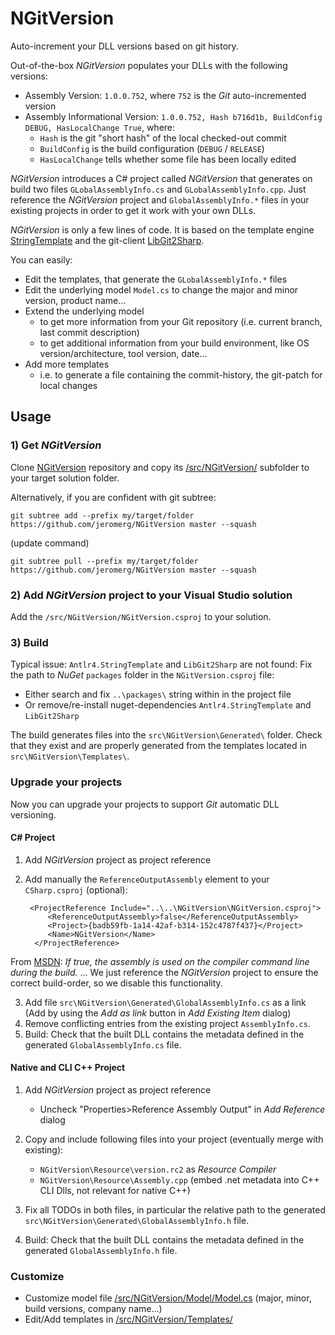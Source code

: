 NGitVersion
===========

Auto-increment your DLL versions based on git history.

Out-of-the-box *NGitVersion* populates your DLLs with the following versions:

- Assembly Version: `1.0.0.752`, where `752` is the *Git* auto-incremented version
- Assembly Informational Version: `1.0.0.752, Hash b716d1b, BuildConfig DEBUG, HasLocalChange True`, where:
    - `Hash` is the git "short hash" of the local checked-out commit 
    - `BuildConfig` is the build configuration (`DEBUG` / `RELEASE`)
    - `HasLocalChange` tells whether some file has been locally edited

*NGitVersion* introduces a C# project called *NGitVersion* that generates on build two files `GLobalAssemblyInfo.cs` and `GLobalAssemblyInfo.cpp`. Just reference the *NGitVersion* project and `GlobalAssemblyInfo.*` files in your existing projects in order to get it work with your own DLLs.

*NGitVersion* is only a few lines of code. It is based on the template engine [StringTemplate](https://github.com/antlr/stringtemplate4) and the git-client [LibGit2Sharp](https://github.com/libgit2/libgit2sharp). 

You can easily:

- Edit the templates, that generate the `GLobalAssemblyInfo.*` files
- Edit the underlying model `Model.cs` to change the major and minor version, product name...
- Extend the underlying model
    - to get more information from your Git repository (i.e. current branch, last commit description)
    - to get additional information from your build environment, like OS version/architecture, tool version, date...
- Add more templates
    -  i.e. to generate a file containing the commit-history, the git-patch for local changes 

Usage
-----
### 1) Get *NGitVersion*

Clone [NGitVersion](https://github.com/jeromerg/NGitVersion) repository and copy its [/src/NGitVersion/](https://github.com/jeromerg/NGitVersion/blob/master/src/NGitVersion/) subfolder to your target solution folder.

Alternatively, if you are confident with git subtree:
```
git subtree add --prefix my/target/folder https://github.com/jeromerg/NGitVersion master --squash
```

(update command)
```
git subtree pull --prefix my/target/folder https://github.com/jeromerg/NGitVersion master --squash
```

### 2) Add *NGitVersion* project to your Visual Studio solution

Add the `/src/NGitVersion/NGitVersion.csproj` to your solution.

### 3) Build

Typical issue: `Antlr4.StringTemplate` and `LibGit2Sharp` are not found: Fix the path to *NuGet* `packages` folder in the `NGitVersion.csproj` file:
		
- Either search and fix `..\packages\` string within in the project file
- Or remove/re-install nuget-dependencies `Antlr4.StringTemplate` and `LibGit2Sharp`

The build generates files into the `src\NGitVersion\Generated\` folder. Check that they exist and are properly generated from the templates located in `src\NGitVersion\Templates\`.

### Upgrade your projects

Now you can upgrade your projects to support *Git* automatic DLL versioning.

#### C# Project

1. Add *NGitVersion* project as project reference
2. Add manually the `ReferenceOutputAssembly` element to your `CSharp.csproj` (optional):

        <ProjectReference Include="..\..\NGitVersion\NGitVersion.csproj">
            <ReferenceOutputAssembly>false</ReferenceOutputAssembly>
            <Project>{badb59fb-1a14-42af-b314-152c4787f437}</Project>
            <Name>NGitVersion</Name>
         </ProjectReference>

From [MSDN](https://msdn.microsoft.com/en-us/library/47w1hdab.aspx): *If true, the assembly is used on the compiler command line during the build.* ... We just reference the *NGitVersion* project to ensure the correct build-order, so we disable this functionality.

3. Add file `src\NGitVersion\Generated\GlobalAssemblyInfo.cs` as a link (Add by using the *Add as link* button in *Add Existing Item* dialog)
4. Remove conflicting entries from the existing project `AssemblyInfo.cs`.
5. Build: Check that the built DLL contains the metadata defined in the generated `GlobalAssemblyInfo.cs` file.

#### Native and CLI C++ Project
1. Add *NGitVersion* project as project reference
   - Uncheck "Properties>Reference Assembly Output" in *Add Reference* dialog
2. Copy and include following files into your project (eventually merge with existing):
   - `NGitVersion\Resource\version.rc2` as *Resource Compiler*
   - `NGitVersion\Resource\Assembly.cpp` (embed .net metadata into C++ CLI Dlls, not relevant for native C++)
    
3. Fix all TODOs in both files, in particular the relative path to the generated `src\NGitVersion\Generated\GlobalAssemblyInfo.h` file.

4. Build: Check that the built DLL contains the metadata defined in the generated `GlobalAssemblyInfo.h` file. 

### Customize

- Customize model file [/src/NGitVersion/Model/Model.cs](https://github.com/jeromerg/NGitVersion/blob/master/src/NGitVersion/Model/Model.cs) (major, minor, build versions, company name...)
- Edit/Add templates in [/src/NGitVersion/Templates/](https://github.com/jeromerg/NGitVersion/blob/master/src/NGitVersion/Templates/)
